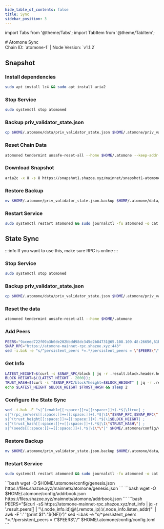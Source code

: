 ```yaml
---
hide_table_of_contents: false
title: Sync
sidebar_position: 3
---
```


import Tabs from '@theme/Tabs';
import TabItem from '@theme/TabItem';

<div className="h1-with-icon icon-atomone">
# Atomone Sync
</div>
<span className="sub-lines"> 
 Chain ID: `atomone-1` | Node Version: `v1.1.2`
</span>
<Tabs>
  <TabItem value="snapshot" label="Snapshot" default>

## Snapshot

### Install dependencies

```bash
sudo apt install lz4 && sudo apt install aria2
```

### Stop Service

```bash
sudo systemctl stop atomoned
```

### Backup priv_validator_state.json

```bash
cp $HOME/.atomone/data/priv_validator_state.json $HOME/.atomone/priv_validator_state.json.backup
```

### Reset Chain Data

```bash
atomoned tendermint unsafe-reset-all --home $HOME/.atomone --keep-addr-book
```

### Download Snapshot

```bash
aria2c -x 8 -s 8 https://snapshot1.shazoe.xyz/mainnet/snapshot1-atomone.tar.lz4 && lz4 -c -d snapshot1-atomone.tar.lz4 | tar -x -C $HOME/.atomone && rm snapshot1-atomone.tar.lz4
```

### Restore Backup

```bash
mv $HOME/.atomone/priv_validator_state.json.backup $HOME/.atomone/data/priv_validator_state.json
```

### Restart Service

```bash
sudo systemctl restart atomoned && sudo journalctl -fu atomoned -o cat
```

  </TabItem>
  <TabItem value="statesync" label="StateSync">

## State Sync

:::info
If you want to use this, make sure RPC is online
:::

### Stop Service

```bash
sudo systemctl stop atomoned
```

### Backup priv_validator_state.json

```bash
cp $HOME/.atomone/data/priv_validator_state.json $HOME/.atomone/priv_validator_state.json.backup
```

### Reset the data

```bash
atomoned tendermint unsafe-reset-all --home $HOME/.atomone
```

### Add Peers

```bash
PEERS="9aceed722f09a3b0de202bbdd98dc345e2b84731@65.108.109.48:26656,61b7861a468dfa84532526afd98bea81bf41a874@121.78.247.244:16656,9524bac2c6be4d8b747e6b75d9b924000f9f6835@95.216.12.106:23456,755b3c1ecedb05ff08929da3b17174230a009182@138.201.200.188:29956,752bb5f1c914c5294e0844ddc908548115c1052c@65.108.236.5:14556,89757803f40da51678451735445ad40d5b15e059@169.155.169.178:26656,19477d71ab20a45630bb56a4a099200784d9dfd8@135.181.57.156:29956,bf3b173d9e1dc717fdaa7503119350c3411f6a7b@65.109.124.52:29956,f3c3918006dba796ed67715eba9dea2bcae083e9@125.131.208.67:12002,3bfca1233c3692985880e290fc598f15515adf5b@95.217.141.114:14556"
SNAP_RPC="https://atomone-mainnet-rpc.shazoe.xyz:443"
sed -i.bak -e "s/^persistent_peers *=.*/persistent_peers = \"$PEERS\"/" $HOME/.atomone/config/config.toml
```

### Get Info

```bash
LATEST_HEIGHT=$(curl -s $SNAP_RPC/block | jq -r .result.block.header.height);
BLOCK_HEIGHT=$((LATEST_HEIGHT - 2000));
TRUST_HASH=$(curl -s "$SNAP_RPC/block?height=$BLOCK_HEIGHT" | jq -r .result.block_id.hash)
echo $LATEST_HEIGHT $BLOCK_HEIGHT $TRUST_HASH && sleep 2
```

### Configure the State Sync

```bash
sed -i.bak -E "s|^(enable[[:space:]]+=[[:space:]]+).*$|\1true| ;
s|^(rpc_servers[[:space:]]+=[[:space:]]+).*$|\1\"$SNAP_RPC,$SNAP_RPC\"| ;
s|^(trust_height[[:space:]]+=[[:space:]]+).*$|\1$BLOCK_HEIGHT| ;
s|^(trust_hash[[:space:]]+=[[:space:]]+).*$|\1\"$TRUST_HASH\"| ;
s|^(seeds[[:space:]]+=[[:space:]]+).*$|\1\"\"|" $HOME/.atomone/config/config.toml
```

### Restore Backup

```bash
mv $HOME/.atomone/priv_validator_state.json.backup $HOME/.atomone/data/priv_validator_state.json
```

### Restart Service

```bash
sudo systemctl restart atomoned && sudo journalctl -fu atomoned -o cat
```

</TabItem>
<TabItem value="genesis" label="Genesis">
```bash
wget -O $HOME/.atomone/config/genesis.json https://files.shazoe.xyz/mainnets/atomone/genesis.json
```
</TabItem>
<TabItem value="Addrbook" label="Addrbook">
```bash
wget -O $HOME/.atomone/config/addrbook.json https://files.shazoe.xyz/mainnets/atomone/addrbook.json
```
</TabItem>
<TabItem value="peers" label="Peers">
```bash
PEERS="$(curl -sS https://atomone-mainnet-rpc.shazoe.xyz/net_info | jq -r '.result.peers[] | "\(.node_info.id)@\(.remote_ip):\(.node_info.listen_addr)"' | awk -F ':' '{print $1":"$(NF)}')"
sed -i.bak -e "s/^persistent_peers *=.*/persistent_peers = \"$PEERS\"/" $HOME/.atomone/config/config.toml
```
</TabItem>
</Tabs>
